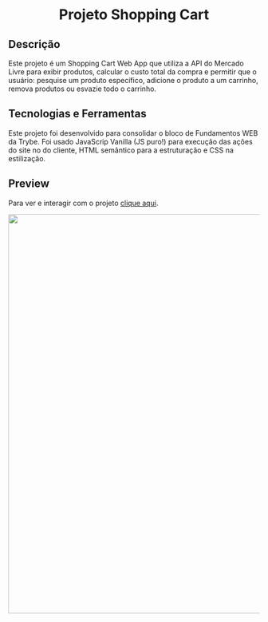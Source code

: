 <h1 align="center">Projeto Shopping Cart</h1>

## Descrição

Este projeto é um Shopping Cart Web App que utiliza a API do Mercado Livre para exibir produtos, calcular o custo total da compra e permitir que o usuário:
pesquise um produto específico, adicione o produto a um carrinho, remova produtos ou esvazie todo o carrinho. 

## Tecnologias e Ferramentas

Este projeto foi desenvolvido para consolidar o bloco de Fundamentos WEB da Trybe. Foi usado JavaScrip Vanilla (JS puro!) para execução das ações do site no do cliente, HTML semântico para a estruturação e CSS na estilização.

## Preview 

Para ver e interagir com o projeto [clique aqui](https://alissonrh.github.io/shopping-cart/).

<center><img src="./image/mobile.gif" width="800" >
<!-- Olá, Tryber!

Esse é apenas um arquivo inicial para o README do seu projeto.

É essencial que você preencha esse documento por conta própria, ok?

Não deixe de usar nossas dicas de escrita de README de projetos, e deixe sua criatividade brilhar!

⚠️ IMPORTANTE: você precisa deixar nítido:
- quais arquivos/pastas foram desenvolvidos por você; 
- quais arquivos/pastas foram desenvolvidos por outra pessoa estudante;
- quais arquivos/pastas foram desenvolvidos pela Trybe.

-->
